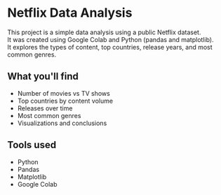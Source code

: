 # Netflix Data Analysis

This project is a simple data analysis using a public Netflix dataset.  
It was created using Google Colab and Python (pandas and matplotlib).  
It explores the types of content, top countries, release years, and most common genres.

## What you'll find

- Number of movies vs TV shows
- Top countries by content volume
- Releases over time
- Most common genres
- Visualizations and conclusions

## Tools used

- Python
- Pandas
- Matplotlib
- Google Colab
